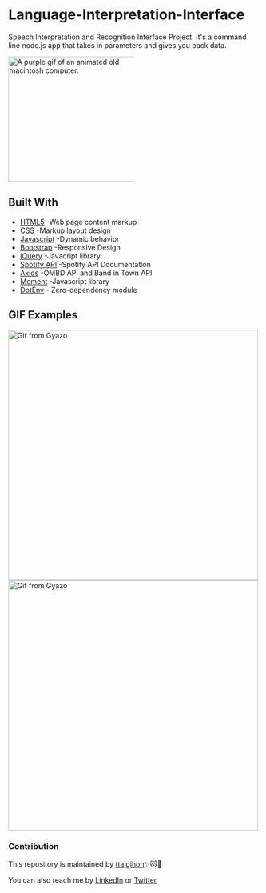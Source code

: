 # Language-Interpretation-Interface
Speech Interpretation and Recognition Interface Project. It's a command line node.js app that takes in parameters and gives you back data.

<img src="https://media.giphy.com/media/4ag7akAmeAfeKTwqxf/source.gif" width=250px height=250px alt="A purple gif of an animated old macintosh computer.">


## Built With
* [HTML5](https://www.w3schools.com/html/default.asp) -Web page content markup
* [CSS](https://www.w3schools.com/css/default.asp) -Markup layout design
* [Javascript](https://www.w3schools.com/js/default.asp) -Dynamic behavior
* [Bootstrap](https://getbootstrap.com/) -Responsive Design
* [jQuery](https://jquery.com/) -Javacript library
* [Spotify API](https://www.npmjs.com/package/node-spotify-api) -Spotify API Documentation
* [Axios](https://www.npmjs.com/package/axios) -OMBD API and Band in Town API
* [Moment](https://www.npmjs.com/package/moment) -Javascript library
* [DotEnv](https://www.npmjs.com/package/dotenv) - Zero-dependency module

## GIF Examples

<img src="https://i.gyazo.com/f582999401e0c4117ea885eb99529ef1.gif" alt="Gif from Gyazo" width="500"/>

<img src="https://i.gyazo.com/676dcfa320e392a6ff28586c8e847720.gif" alt="Gif from Gyazo" width="500"/>


### Contribution
This repository is maintained by [ttalgihon](https://github.com/ttalgihon):sparkles::cat::strawberry:

You can also reach me by [LinkedIn](https://www.linkedin.com/in/viviana-rincon-b9b057172/) or [Twitter](https://twitter.com/ttalgi_tweet)
